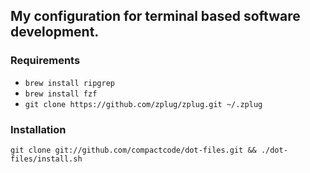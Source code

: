 ## My configuration for terminal based software development.

### Requirements

* `brew install ripgrep`
* `brew install fzf`
* `git clone https://github.com/zplug/zplug.git ~/.zplug`

### Installation

```
git clone git://github.com/compactcode/dot-files.git && ./dot-files/install.sh
```
